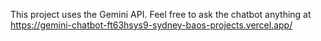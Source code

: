 This project uses the Gemini API. Feel free to ask the chatbot anything at https://gemini-chatbot-ft63hsys9-sydney-baos-projects.vercel.app/ 
